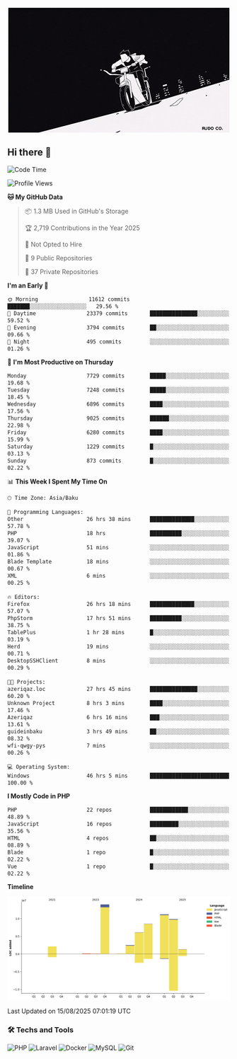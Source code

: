 <!--WALLPAPER-->
<p align='center'>
  <img src='assets/wallpapers/15.gif' alt='Banner'>
</p>
<!--/WALLPAPER-->

## Hi there 👋

<!--START_SECTION:waka-->
![Code Time](http://img.shields.io/badge/Code%20Time-125%20hrs%2013%20mins-blue)

![Profile Views](http://img.shields.io/badge/Profile%20Views-0-blue)

**🐱 My GitHub Data** 

> 📦 1.3 MB Used in GitHub's Storage 
 > 
> 🏆 2,719 Contributions in the Year 2025
 > 
> 🚫 Not Opted to Hire
 > 
> 📜 9 Public Repositories 
 > 
> 🔑 37 Private Repositories 
 > 
**I'm an Early 🐤** 

```text
🌞 Morning                11612 commits       ███████░░░░░░░░░░░░░░░░░░   29.56 % 
🌆 Daytime                23379 commits       ███████████████░░░░░░░░░░   59.52 % 
🌃 Evening                3794 commits        ██░░░░░░░░░░░░░░░░░░░░░░░   09.66 % 
🌙 Night                  495 commits         ░░░░░░░░░░░░░░░░░░░░░░░░░   01.26 % 
```
📅 **I'm Most Productive on Thursday** 

```text
Monday                   7729 commits        █████░░░░░░░░░░░░░░░░░░░░   19.68 % 
Tuesday                  7248 commits        █████░░░░░░░░░░░░░░░░░░░░   18.45 % 
Wednesday                6896 commits        ████░░░░░░░░░░░░░░░░░░░░░   17.56 % 
Thursday                 9025 commits        ██████░░░░░░░░░░░░░░░░░░░   22.98 % 
Friday                   6280 commits        ████░░░░░░░░░░░░░░░░░░░░░   15.99 % 
Saturday                 1229 commits        █░░░░░░░░░░░░░░░░░░░░░░░░   03.13 % 
Sunday                   873 commits         █░░░░░░░░░░░░░░░░░░░░░░░░   02.22 % 
```


📊 **This Week I Spent My Time On** 

```text
🕑︎ Time Zone: Asia/Baku

💬 Programming Languages: 
Other                    26 hrs 38 mins      ██████████████░░░░░░░░░░░   57.78 % 
PHP                      18 hrs              ██████████░░░░░░░░░░░░░░░   39.07 % 
JavaScript               51 mins             ░░░░░░░░░░░░░░░░░░░░░░░░░   01.86 % 
Blade Template           18 mins             ░░░░░░░░░░░░░░░░░░░░░░░░░   00.67 % 
XML                      6 mins              ░░░░░░░░░░░░░░░░░░░░░░░░░   00.25 % 

🔥 Editors: 
Firefox                  26 hrs 18 mins      ██████████████░░░░░░░░░░░   57.07 % 
PhpStorm                 17 hrs 51 mins      ██████████░░░░░░░░░░░░░░░   38.75 % 
TablePlus                1 hr 28 mins        █░░░░░░░░░░░░░░░░░░░░░░░░   03.19 % 
Herd                     19 mins             ░░░░░░░░░░░░░░░░░░░░░░░░░   00.71 % 
DesktopSSHClient         8 mins              ░░░░░░░░░░░░░░░░░░░░░░░░░   00.29 % 

🐱‍💻 Projects: 
azeriqaz.loc             27 hrs 45 mins      ███████████████░░░░░░░░░░   60.20 % 
Unknown Project          8 hrs 3 mins        ████░░░░░░░░░░░░░░░░░░░░░   17.46 % 
Azeriqaz                 6 hrs 16 mins       ███░░░░░░░░░░░░░░░░░░░░░░   13.61 % 
guideinbaku              3 hrs 49 mins       ██░░░░░░░░░░░░░░░░░░░░░░░   08.32 % 
wfi-qwgy-pys             7 mins              ░░░░░░░░░░░░░░░░░░░░░░░░░   00.26 % 

💻 Operating System: 
Windows                  46 hrs 5 mins       █████████████████████████   100.00 % 
```

**I Mostly Code in PHP** 

```text
PHP                      22 repos            ████████████░░░░░░░░░░░░░   48.89 % 
JavaScript               16 repos            █████████░░░░░░░░░░░░░░░░   35.56 % 
HTML                     4 repos             ██░░░░░░░░░░░░░░░░░░░░░░░   08.89 % 
Blade                    1 repo              █░░░░░░░░░░░░░░░░░░░░░░░░   02.22 % 
Vue                      1 repo              █░░░░░░░░░░░░░░░░░░░░░░░░   02.22 % 
```



**Timeline**

![Lines of Code chart](https://raw.githubusercontent.com/feridnesibzade/feridnesibzade/main/assets/bar_graph.png)


 Last Updated on 15/08/2025 07:01:19 UTC
<!--END_SECTION:waka-->

### 🛠️ Techs and Tools

![PHP](https://img.shields.io/badge/PHP-777BB4?style=for-the-badge&logo=php&logoColor=white)
![Laravel](https://img.shields.io/badge/Laravel-F55247?style=for-the-badge&logo=laravel&logoColor=white)
![Docker](https://img.shields.io/badge/Docker-2496ED?style=for-the-badge&logo=docker&logoColor=white)
![MySQL](https://img.shields.io/badge/MySQL-4479A1?style=for-the-badge&logo=mysql&logoColor=white)
![Git](https://img.shields.io/badge/Git-F05032?style=for-the-badge&logo=git&logoColor=white)
